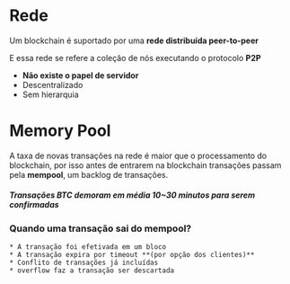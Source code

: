 # Rede



Um blockchain é suportado por uma **rede distribuída peer-to-peer**

E essa rede se refere a coleção de nós executando o protocolo **P2P**



* **Não existe o papel de servidor**
* Descentralizado
* Sem hierarquia



# Memory Pool



A taxa de novas transações na rede é maior que o processamento do blockchain, por isso antes de entrarem na blockchain transações passam pela **mempool**, um backlog de transações.

##### Transações BTC demoram em média 10~30 minutos para serem confirmadas



### Quando uma transação sai do mempool?

	* A transação foi efetivada em um bloco
	* A transação expira por timeout **(por opção dos clientes)**
	* Conflito de transações já incluídas
	* overflow faz a transação ser descartada







